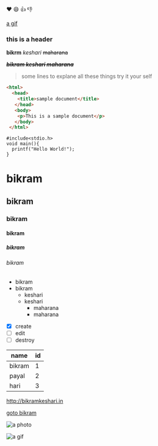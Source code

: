 :heart:
:smile:
:+1:
:-1:

<a href="https://media.giphy.com/media/WvXuLOqJeJ0I0/giphy.gif" alt="gif image">a gif</a>
  <h3>this is a header</h3>
    

**bikrm**
_keshari_
~~maharana~~

**_~~bikram keshari maharana~~_**

> some lines
>to explane all these things
>try it your self

```html
<html>
  <head>
    <title>sample document</title>
   </head>
   <body>
    <p>This is a sample document</p>
   </body>
 </html>
```

    #include<stdio.h>
    void main(){
      printf("Hello World!");
    }



# bikram
## bikram
### bikram
#### bikram
##### bikram
###### bikram

* bikram
* bikram 
  * keshari
  * keshari
    * maharana
    * maharana

- [x] create
- [ ] edit
- [ ] destroy

name | id 
---- | ----
bikram | 1
payal | 2
hari | 3

http://bikramkeshari.in

[goto bikram](http://www.bikramkeshari.in)

![a photo](http://www.bikramkeshari.in/favicon.png)

![a gif](https://media.giphy.com/media/WvXuLOqJeJ0I0/giphy.gif)


